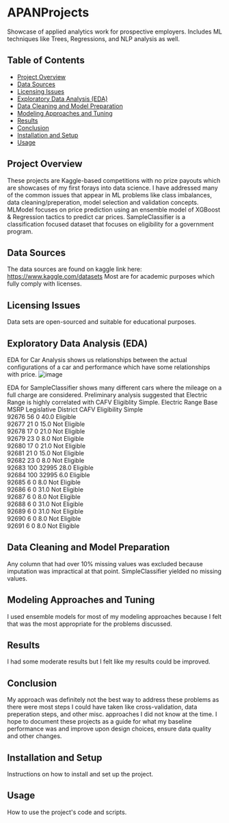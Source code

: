 # APANProjects
Showcase of applied analytics work for prospective employers. Includes ML techniques like Trees, Regressions, and NLP analysis as well.

## Table of Contents
- [Project Overview](#project-overview)
- [Data Sources](#data-sources)
- [Licensing Issues](#licensing-issues)
- [Exploratory Data Analysis (EDA)](#exploratory-data-analysis-eda)
- [Data Cleaning and Model Preparation](#data-cleaning-and-model-preparation)
- [Modeling Approaches and Tuning](#modeling-approaches-and-tuning)
- [Results](#results)
- [Conclusion](#conclusion)
- [Installation and Setup](#installation-and-setup)
- [Usage](#usage)

## Project Overview
These projects are Kaggle-based competitions with no prize payouts which are showcases of my first forays into data science. I have addressed many of the common issues that appear in ML problems like class imbalances, data cleaning/preperation, model selection and validation concepts. MLModel focuses on price prediction using an ensemble model of XGBoost & Regression tactics to predict car prices. SampleClassifier is a classification focused dataset that focuses on eligibility for a government program. 

## Data Sources
The data sources are found on kaggle link here: https://www.kaggle.com/datasets Most are for academic purposes which fully comply with licenses. 

## Licensing Issues
Data sets are open-sourced and suitable for educational purposes.

## Exploratory Data Analysis (EDA)
EDA for Car Analysis shows us relationships between the actual configurations of a car and performance which have some relationships with price. 
![image](https://github.com/user-attachments/assets/59bc9d85-1c2b-419f-9485-da2f12426d9f)

EDA for SampleClassifier shows many different cars where the mileage on a full charge are considered. Preliminary analysis suggested that Electric Range is highly correlated with CAFV Eligiblity Simple.
        Electric Range  Base MSRP  Legislative District CAFV Eligibility Simple  
92676              56          0                  40.0                Eligible  
92677              21          0                  15.0            Not Eligible  
92678              17          0                  21.0            Not Eligible  
92679              23          0                   8.0            Not Eligible  
92680              17          0                  21.0            Not Eligible  
92681              21          0                  15.0            Not Eligible  
92682              23          0                   8.0            Not Eligible  
92683             100      32995                  28.0                Eligible  
92684             100      32995                   6.0                Eligible  
92685               6          0                   8.0            Not Eligible  
92686               6          0                  31.0            Not Eligible  
92687               6          0                   8.0            Not Eligible  
92688               6          0                  31.0            Not Eligible  
92689               6          0                  31.0            Not Eligible  
92690               6          0                   8.0            Not Eligible  
92691               6          0                   8.0            Not Eligible  
## Data Cleaning and Model Preparation
Any column that had over 10% missing values was excluded because imputation was impractical at that point. SimpleClassifier yielded no missing values. 

## Modeling Approaches and Tuning
I used ensemble models for most of my modeling approaches because I felt that was the most appropriate for the problems discussed. 

## Results
I had some moderate results but I felt like my results could be improved. 

## Conclusion
My approach was definitely not the best way to address these problems as there were most steps I could have taken like cross-validation, data preperation steps, and other misc. approaches I did not know at the time. I hope to document these projects as a guide for what my baseline performance was and improve upon design choices, ensure data quality and other changes. 

## Installation and Setup
Instructions on how to install and set up the project.

## Usage
How to use the project's code and scripts.
